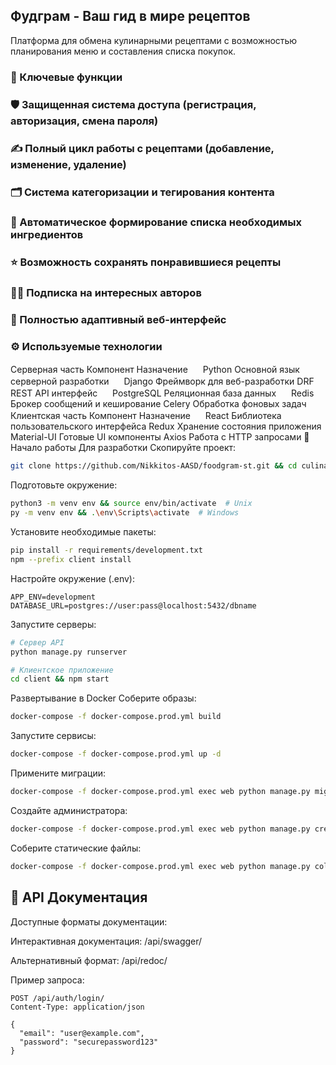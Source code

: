## Фудграм - Ваш гид в мире рецептов

Платформа для обмена кулинарными рецептами с возможностью планирования меню и составления списка покупок.

### 🌟 Ключевые функции
### 🛡️ Защищенная система доступа (регистрация, авторизация, смена пароля)

### ✍️ Полный цикл работы с рецептами (добавление, изменение, удаление)

### 🗂️ Система категоризации и тегирования контента

### 🛒 Автоматическое формирование списка необходимых ингредиентов

### ⭐ Возможность сохранять понравившиеся рецепты

### 👨‍🍳 Подписка на интересных авторов

### 📱 Полностью адаптивный веб-интерфейс

### ⚙️ Используемые технологии
Серверная часть
Компонент	Назначение
<img src="https://upload.wikimedia.org/wikipedia/commons/c/c3/Python-logo-notext.svg" width=16> Python	Основной язык серверной разработки
<img src="https://www.djangoproject.com/m/img/logos/django-logo-positive.png" width=16> Django	Фреймворк для веб-разработки
DRF	REST API интерфейс
<img src="https://www.postgresql.org/media/img/about/press/elephant.png" width=16> PostgreSQL	Реляционная база данных
<img src="https://redis.io/images/redis-white.png" width=16> Redis	Брокер сообщений и кеширование
Celery	Обработка фоновых задач
Клиентская часть
Компонент	Назначение
<img src="https://upload.wikimedia.org/wikipedia/commons/a/a7/React-icon.svg" width=16> React	Библиотека пользовательского интерфейса
Redux	Хранение состояния приложения
Material-UI	Готовые UI компоненты
Axios	Работа с HTTP запросами
🏁 Начало работы
Для разработки
Скопируйте проект:

```sh
git clone https://github.com/Nikkitos-AASD/foodgram-st.git && cd culinary-compass
```
Подготовьте окружение:

```sh
python3 -m venv env && source env/bin/activate  # Unix
py -m venv env && .\env\Scripts\activate  # Windows
```
Установите необходимые пакеты:

```sh
pip install -r requirements/development.txt
npm --prefix client install
```
Настройте окружение (.env):

```properties
APP_ENV=development
DATABASE_URL=postgres://user:pass@localhost:5432/dbname
```
Запустите серверы:

```sh
# Сервер API
python manage.py runserver

# Клиентское приложение
cd client && npm start
```
Развертывание в Docker
Соберите образы:

```sh
docker-compose -f docker-compose.prod.yml build
```
Запустите сервисы:

```sh
docker-compose -f docker-compose.prod.yml up -d
```
Примените миграции:

```sh
docker-compose -f docker-compose.prod.yml exec web python manage.py migrate
```
Создайте администратора:

```sh
docker-compose -f docker-compose.prod.yml exec web python manage.py createsuperuser
```
Соберите статические файлы:

```sh
docker-compose -f docker-compose.prod.yml exec web python manage.py collectstatic --noinput
```
## 📖 API Документация

Доступные форматы документации:

Интерактивная документация: /api/swagger/

Альтернативный формат: /api/redoc/

Пример запроса:

```http
POST /api/auth/login/
Content-Type: application/json

{
  "email": "user@example.com",
  "password": "securepassword123"
}
```
